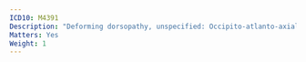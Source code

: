 ```yaml
---
ICD10: M4391
Description: "Deforming dorsopathy, unspecified: Occipito-atlanto-axial region"
Matters: Yes
Weight: 1
---
```

